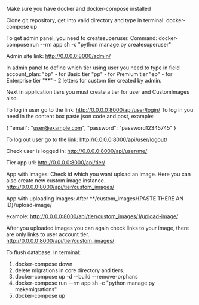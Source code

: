 Make sure you have docker and docker-compose installed

Clone git repository, get into valid directory and type in terminal:
docker-compose up

To get admin panel, you need to createsuperuser.
Command:
docker-compose run --rm app sh -c "python manage.py createsuperuser"

Admin site link: http://0.0.0.0:8000/admin/

In admin panel to define which tier using user you need to type in field account_plan:
"bp" - for Basic tier
"pp" - for Premium tier
"ep" - for Enterprise tier
"**" - 2 letters for custom tier created by admin.


Next in application tiers you must create a tier for user and CustomImages also.

To log in user go to the link: http://0.0.0.0:8000/api/user/login/
To log in you need in the content box paste json code and post, example:

{
    "email": "user@example.com",
    "password": "password12345745"
}

To log out user go to the link: http://0.0.0.0:8000/api/user/logout/

Check user is logged in:
http://0.0.0.0:8000/api/user/me/

Tier app url:
http://0.0.0.0:8000/api/tier/

App with images:
Check id which you want upload an image.
Here you can also create new custom image instance.
http://0.0.0.0:8000/api/tier/custom_images/

App with uploading images:
After **/custom_images/{PASTE THERE AN ID}/upload-image/

example:
http://0.0.0.0:8000/api/tier/custom_images/1/upload-image/

After you uploaded images you can again check links to your image,
there are only links to user account tier.
http://0.0.0.0:8000/api/tier/custom_images/

To flush database:
In terminal:
1) docker-compose down
2) delete migrations in core directory and tiers.
3) docker-compose up -d --build --remove-orphans
4) docker-compose run --rm app sh -c "python manage.py makemigrations"
5) docker-compose up
